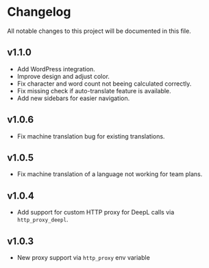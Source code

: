 # Changelog

All notable changes to this project will be documented in this file.

## v1.1.0

- Add WordPress integration.
- Improve design and adjust color.
- Fix character and word count not beeing calculated correctly.
- Fix missing check if auto-translate feature is available.
- Add new sidebars for easier navigation.

## v1.0.6

- Fix machine translation bug for existing translations.

## v1.0.5

- Fix machine translation of a language not working for team plans.

## v1.0.4

- Add support for custom HTTP proxy for DeepL calls via `http_proxy_deepl`.

## v1.0.3

- New proxy support via `http_proxy` env variable
